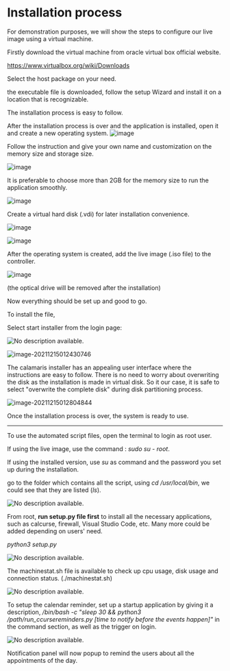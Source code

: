<h1> Installation process </h1>

For demonstration purposes, we will show the steps to configure our live image using a virtual machine. 



Firstly download the virtual machine from oracle virtual box official website. 

https://www.virtualbox.org/wiki/Downloads

Select the host package on your need. 

the executable file is downloaded, follow the setup Wizard and install it on a location that is recognizable. 

The installation process is easy to follow.



After the installation process is over and the application is installed, open it and create a new operating system. 
![image](https://user-images.githubusercontent.com/55856076/146137189-3f65d5a5-1b46-4824-a71e-0639a5fc11e2.png)


Follow the instruction and give your own name and customization on the memory size and storage size. 

![image](https://user-images.githubusercontent.com/55856076/146137253-92aaf0f0-829b-4197-b1d0-0887d758d9aa.png)


It is preferable to choose more than 2GB for the memory size to run the application smoothly. 

![image](https://user-images.githubusercontent.com/55856076/146137279-c613e5af-d521-452a-9d7a-e8ba00826f9b.png)



Create a virtual hard disk (.vdi) for later installation convenience. 

![image](https://user-images.githubusercontent.com/55856076/146137315-04715cc6-cd2c-44f3-90c1-21e1293240b7.png)

![image](https://user-images.githubusercontent.com/55856076/146137357-96b2d80a-092b-4fd4-9b81-c129f80cf5d3.png)




After the operating system is created, add the live image (.iso file) to the controller. 

![image](https://user-images.githubusercontent.com/55856076/146137469-1f50aaf7-3a0e-4800-985c-ff6640b9676e.png)

(the optical drive will be removed after the installation)

Now everything should be set up and good to go. 



To install the file, 

Select start installer from the login page:

![No description available.](https://scontent-lga3-1.xx.fbcdn.net/v/t1.15752-9/265312277_942033440070425_8824575965237581176_n.png?_nc_cat=107&ccb=1-5&_nc_sid=ae9488&_nc_ohc=7Uo3lEdSFB8AX9isf0I&_nc_ht=scontent-lga3-1.xx&oh=03_AVJ4CyiMZBoAqKmj8cBIHcl9bMUGXKzBozu0plk6FLhj3g&oe=61E0B368)



![image-20211215012430746](C:\Users\xrosa\AppData\Roaming\Typora\typora-user-images\image-20211215012430746.png) 

The calamaris installer has an appealing user interface where the instructions are easy to follow. There is no need to worry about overwriting the disk as the installation is made in virtual disk. So it our case, it is safe to select "overwrite the complete disk" during disk partitioning process. 

![image-20211215012804844](C:\Users\xrosa\AppData\Roaming\Typora\typora-user-images\image-20211215012804844.png) 

Once the installation process is over, the system is ready to use. 





------------------------------------------------------------------------------------------------

To use the automated script files, open the terminal to login as root user. 

If using the live image, use the command : *sudo su - root*. 

If using the installed version, use *su* as command and the password you set up during the installation. 

go to the folder which contains all the script, using *cd /usr/local/bin*, we could see that they are listed (*ls*). 

![No description available.](https://scontent-lga3-1.xx.fbcdn.net/v/t1.15752-9/266013626_508365196963083_750957118963438106_n.png?_nc_cat=100&ccb=1-5&_nc_sid=ae9488&_nc_ohc=r0lhHr7VbPsAX8B9JLV&_nc_ht=scontent-lga3-1.xx&oh=03_AVKSQZjAE1_8doFhZ_5QVNMekmhmI4CPSdkr_1xEKYHVlQ&oe=61DEA268) 



From root, **run setup.py file first** to install all the necessary applications, such as calcurse, firewall, Visual Studio Code, etc. Many more could be added depending on users' need. 

*python3 setup.py*



![No description available.](https://scontent-lga3-1.xx.fbcdn.net/v/t1.15752-9/265014107_623891982280633_7697753955505579613_n.png?_nc_cat=102&ccb=1-5&_nc_sid=ae9488&_nc_ohc=qrkjjvlkmW0AX8d2kTo&tn=v-Tm-JISCjsGM4Bw&_nc_ht=scontent-lga3-1.xx&oh=03_AVLcQD-5g-ua3ho87VB5Zb9vMJJyVnF6J3L4VP5pGZDarA&oe=61E0C07C)



The machinestat.sh file is available to check up cpu usage, disk usage and connection status.  (./machinestat.sh)

![No description available.](https://scontent-lga3-1.xx.fbcdn.net/v/t1.15752-9/265648777_423366452811142_8725471968227782986_n.png?_nc_cat=109&ccb=1-5&_nc_sid=ae9488&_nc_ohc=O_GgywXxp7gAX-vWxia&tn=v-Tm-JISCjsGM4Bw&_nc_ht=scontent-lga3-1.xx&oh=03_AVKWqBfriwGTPEKWpwtor1RuoueAaCPV3WEzVjyWsveRBA&oe=61DF408B)



To setup the calendar reminder, set up a startup application by giving it a description, */bin/bash -c "sleep 30 && python3 /path/run_ccursereminders.py [time to notify before the events happen]"* in the command section, as well as the trigger on login. 



![No description available.](https://scontent-lga3-1.xx.fbcdn.net/v/t1.15752-9/264898965_453172016332136_5403340283687431228_n.png?_nc_cat=104&ccb=1-5&_nc_sid=ae9488&_nc_ohc=Xsz6dbEfjIAAX-DDwwi&_nc_ht=scontent-lga3-1.xx&oh=03_AVLv9yzEYhEsF6HGsDW4XmUoIOJKrhqkI9PX7M2UbNnLfw&oe=61DF42D4)

Notification panel will now popup to remind the users about all the appointments of the day.  
